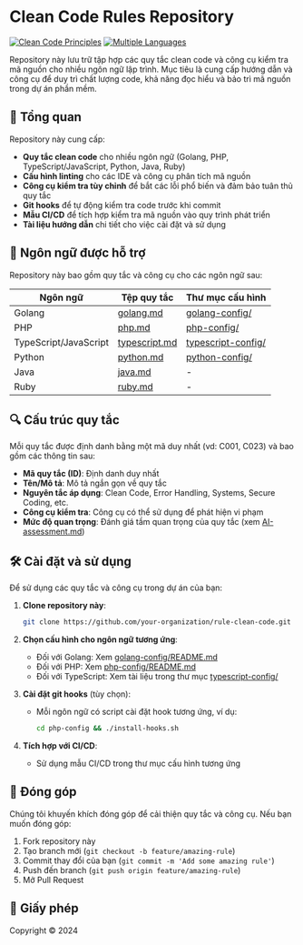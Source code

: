 # Clean Code Rules Repository

[![Clean Code Principles](https://img.shields.io/badge/Clean%20Code-Principles-blue)](https://github.com/ryanmcdermott/clean-code-javascript)
[![Multiple Languages](https://img.shields.io/badge/Languages-Multiple-green)](https://github.com/topics/clean-code)

Repository này lưu trữ tập hợp các quy tắc clean code và công cụ kiểm tra mã nguồn cho nhiều ngôn ngữ lập trình. Mục tiêu là cung cấp hướng dẫn và công cụ để duy trì chất lượng code, khả năng đọc hiểu và bảo trì mã nguồn trong dự án phần mềm.

## 📑 Tổng quan

Repository này cung cấp:

- **Quy tắc clean code** cho nhiều ngôn ngữ (Golang, PHP, TypeScript/JavaScript, Python, Java, Ruby)
- **Cấu hình linting** cho các IDE và công cụ phân tích mã nguồn
- **Công cụ kiểm tra tùy chỉnh** để bắt các lỗi phổ biến và đảm bảo tuân thủ quy tắc
- **Git hooks** để tự động kiểm tra code trước khi commit
- **Mẫu CI/CD** để tích hợp kiểm tra mã nguồn vào quy trình phát triển
- **Tài liệu hướng dẫn** chi tiết cho việc cài đặt và sử dụng

## 🌟 Ngôn ngữ được hỗ trợ

Repository này bao gồm quy tắc và công cụ cho các ngôn ngữ sau:

| Ngôn ngữ | Tệp quy tắc | Thư mục cấu hình |
|----------|-------------|------------------|
| Golang | [golang.md](golang.md) | [golang-config/](golang-config/) |
| PHP | [php.md](php.md) | [php-config/](php-config/) |
| TypeScript/JavaScript | [typescript.md](typescript.md) | [typescript-config/](typescript-config/) |
| Python | [python.md](python.md) | [python-config/](python-config/) |
| Java | [java.md](java.md) | - |
| Ruby | [ruby.md](ruby.md) | - |

## 🔍 Cấu trúc quy tắc

Mỗi quy tắc được định danh bằng một mã duy nhất (vd: C001, C023) và bao gồm các thông tin sau:

- **Mã quy tắc (ID)**: Định danh duy nhất
- **Tên/Mô tả**: Mô tả ngắn gọn về quy tắc
- **Nguyên tắc áp dụng**: Clean Code, Error Handling, Systems, Secure Coding, etc.
- **Công cụ kiểm tra**: Công cụ có thể sử dụng để phát hiện vi phạm
- **Mức độ quan trọng**: Đánh giá tầm quan trọng của quy tắc (xem [AI-assessment.md](AI-assessment.md))

## 🛠️ Cài đặt và sử dụng

Để sử dụng các quy tắc và công cụ trong dự án của bạn:

1. **Clone repository này**:
   ```bash
   git clone https://github.com/your-organization/rule-clean-code.git
   ```

2. **Chọn cấu hình cho ngôn ngữ tương ứng**:
   - Đối với Golang: Xem [golang-config/README.md](golang-config/README.md)
   - Đối với PHP: Xem [php-config/README.md](php-config/README.md)
   - Đối với TypeScript: Xem tài liệu trong thư mục [typescript-config/](typescript-config/)

3. **Cài đặt git hooks** (tùy chọn):
   - Mỗi ngôn ngữ có script cài đặt hook tương ứng, ví dụ:
     ```bash
     cd php-config && ./install-hooks.sh
     ```

4. **Tích hợp với CI/CD**:
   - Sử dụng mẫu CI/CD trong thư mục cấu hình tương ứng

## 🌱 Đóng góp

Chúng tôi khuyến khích đóng góp để cải thiện quy tắc và công cụ. Nếu bạn muốn đóng góp:

1. Fork repository này
2. Tạo branch mới (`git checkout -b feature/amazing-rule`)
3. Commit thay đổi của bạn (`git commit -m 'Add some amazing rule'`)
4. Push đến branch (`git push origin feature/amazing-rule`)
5. Mở Pull Request

## 📝 Giấy phép

Copyright © 2024